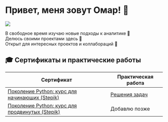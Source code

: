 # Привет, меня зовут Омар! 👋  

<a href="https://t.me/YourTelegram" target="_blank">
  <img src="https://img.shields.io/badge/Telegram-26A5E4?style=for-the-badge&logo=telegram&logoColor=white&labelColor=26A5E4" />
</a>  

В свободное время изучаю новые подходы к аналитике 🌱 <br> 
Делюсь своими проектами здесь 🚀 <br> 
Открыт для интересных проектов и коллабораций 🤝 <br>

## 🎓 Сертификаты и практические работы

| Сертификат | Практическая работа |
|------------|----------------------|
| [Поколение Python: курс для начинающих (Stepik)](https://stepik.org/cert/2969784) | [Решения задач](https://github.com/kakhrimanov/projects_kakhrimanov/blob/bdc577bca2c1c4258479c15c4b2fc350b952fe2e/python_generation/python_generation_course_for_beginners.ipynb) |
| [Поколение Python: курс для продвинутых (Stepik)](https://stepik.org/cert/2969784) | Добавлю позже |




<!--
**kakhrimanov/kakhrimanov** is a ✨ _special_ ✨ repository because its `README.md` (this file) appears on your GitHub profile.

Here are some ideas to get you started:

- 🔭 I’m currently working on ...
- 🌱 I’m currently learning ...
- 👯 I’m looking to collaborate on ...
- 🤔 I’m looking for help with ...
- 💬 Ask me about ...
- 📫 How to reach me: ...
- 😄 Pronouns: ...
- ⚡ Fun fact: ...
-->
